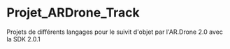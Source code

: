 Projet_ARDrone_Track
====================

Projets de différents langages pour le suivit d'objet par l'AR.Drone 2.0 avec la SDK 2.0.1
